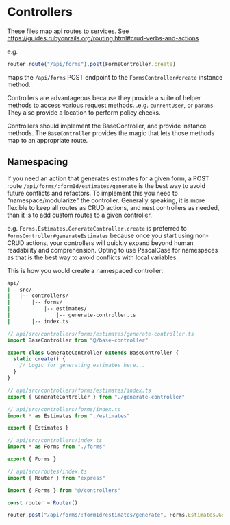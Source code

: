 # Controllers

These files map api routes to services.
See https://guides.rubyonrails.org/routing.html#crud-verbs-and-actions

e.g.

```typescript
router.route("/api/forms").post(FormsController.create)
```

maps the `/api/forms` POST endpoint to the `FormsController#create` instance method.

Controllers are advantageous because they provide a suite of helper methods to access various request methods. .e.g. `currentUser`, or `params`. They also provide a location to perform policy checks.

Controllers should implement the BaseController, and provide instance methods.
The `BaseController` provides the magic that lets those methods map to an appropriate route.

## Namespacing

If you need an action that generates estimates for a given form, a POST route `/api/forms/:formId/estimates/generate` is the best way to avoid future conflicts and refactors. To implement this you need to "namespace/modularize" the controller. Generally speaking, it is more flexible to keep all routes as CRUD actions, and nest controllers as needed, than it is to add custom routes to a given controller.

e.g. `Forms.Estimates.GenerateController.create` is preferred to `FormsController#generateEstimates` because once you start using non-CRUD actions, your controllers will quickly expand beyond human readability and comprehension. Opting to use PascalCase for namespaces as that is the best way to avoid conflicts with local variables.

This is how you would create a namespaced controller:

```bash
api/
|-- src/
|   |-- controllers/
|       |-- forms/
|           |-- estimates/
|               |-- generate-controller.ts
|       |-- index.ts
```

```typescript
// api/src/controllers/forms/estimates/generate-controller.ts
import BaseController from "@/base-controller"

export class GenerateController extends BaseController {
  static create() {
    // Logic for generating estimates here...
  }
}
```

```typescript
// api/src/controllers/forms/estimates/index.ts
export { GenerateController } from "./generate-controller"
```

```typescript
// api/src/controllers/forms/index.ts
import * as Estimates from "./estimates"

export { Estimates }
```

```typescript
// api/src/controllers/index.ts
import * as Forms from "./forms"

export { Forms }
```

```typescript
// api/src/routes/index.ts
import { Router } from "express"

import { Forms } from "@/controllers"

const router = Router()

router.post("/api/forms/:formId/estimates/generate", Forms.Estimates.GenerateController.create)
```
